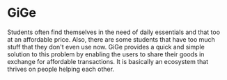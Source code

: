 # GiGe

Students often find themselves in the need of daily essentials and that too at an affordable price. Also, there are some students that have too much stuff that they don't even use now. GiGe provides a quick and simple solution to this problem by enabling the users to share their goods in exchange for affordable transactions. It is basically an ecosystem that thrives on people helping each other.


